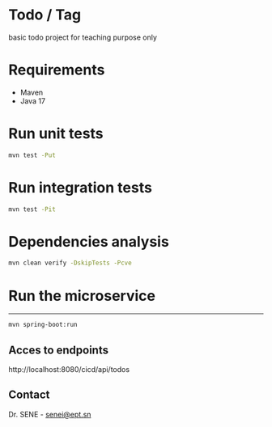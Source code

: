 
# Todo / Tag
basic todo project for teaching purpose only 

# Requirements
<ul>
 <li>Maven </li>
  <li>Java 17</li>
</ul>

# Run unit tests
```sh
mvn test -Put
```

# Run integration tests
```sh
mvn test -Pit
```
# Dependencies analysis
```sh
mvn clean verify -DskipTests -Pcve
```

# Run the microservice
 --- 
```sh
mvn spring-boot:run
```
## Acces to endpoints
http://localhost:8080/cicd/api/todos
## Contact
Dr. SENE - <a href="mailto:senei@ept.sn">senei@ept.sn</a>
